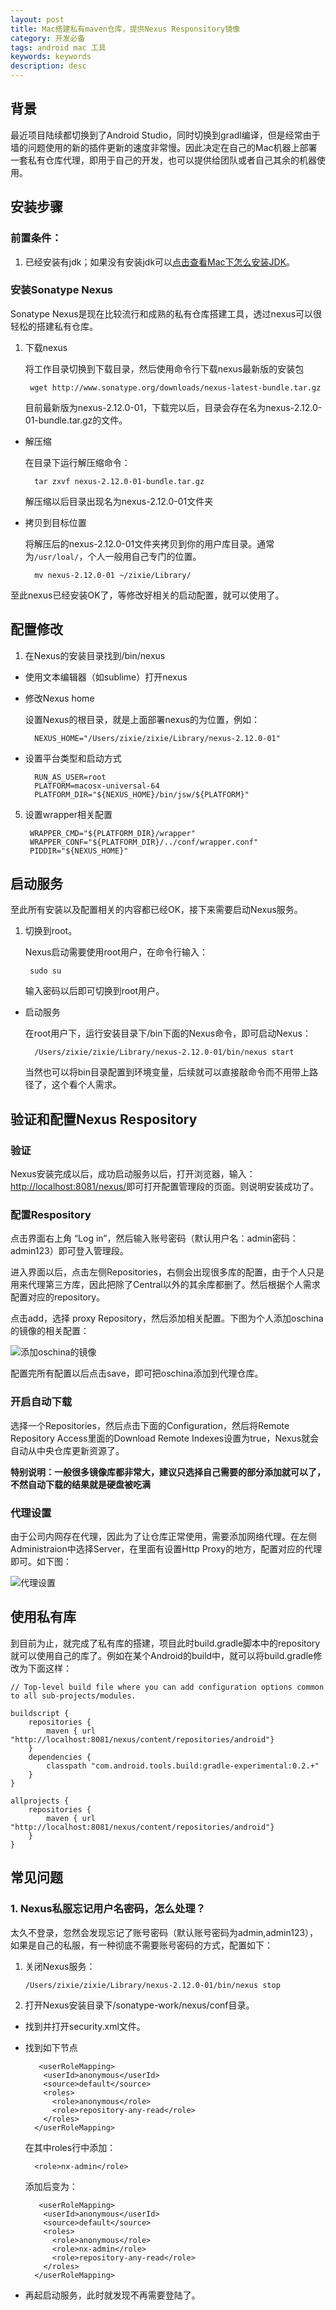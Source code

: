 ```yaml
---
layout: post
title: Mac搭建私有maven仓库，提供Nexus Responsitory镜像
category: 开发必备
tags: android mac 工具
keywords: keywords
description: desc
---
```


## 背景

最近项目陆续都切换到了Android Studio，同时切换到gradl编译，但是经常由于墙的问题使用的新的插件更新的速度非常慢。因此决定在自己的Mac机器上部署一套私有仓库代理，即用于自己的开发，也可以提供给团队或者自己其余的机器使用。

## 安装步骤

### 前置条件：

1. 已经安装有jdk；如果没有安装jdk可以[点击查看Mac下怎么安装JDK](http://blog.bihe0832.com/OS_X_El_Capitan_update.html)。

### 安装Sonatype Nexus

Sonatype Nexus是现在比较流行和成熟的私有仓库搭建工具，透过nexus可以很轻松的搭建私有仓库。

1. 下载nexus

	将工作目录切换到下载目录，然后使用命令行下载nexus最新版的安装包

		wget http://www.sonatype.org/downloads/nexus-latest-bundle.tar.gz
	
	目前最新版为nexus-2.12.0-01，下载完以后，目录会存在名为nexus-2.12.0-01-bundle.tar.gz的文件。

- 解压缩

	在目录下运行解压缩命令：
		
		tar zxvf nexus-2.12.0-01-bundle.tar.gz
	
	解压缩以后目录出现名为nexus-2.12.0-01文件夹	
- 拷贝到目标位置

	将解压后的nexus-2.12.0-01文件夹拷贝到你的用户库目录。通常为`/usr/loal/`，个人一般用自己专门的位置。
	
		mv nexus-2.12.0-01 ~/zixie/Library/
		
至此nexus已经安装OK了，等修改好相关的启动配置，就可以使用了。

## 配置修改

1. 在Nexus的安装目录找到/bin/nexus
- 使用文本编辑器（如sublime）打开nexus
- 修改Nexus home

	设置Nexus的根目录，就是上面部署nexus的为位置，例如：
	
		NEXUS_HOME="/Users/zixie/zixie/Library/nexus-2.12.0-01"
- 设置平台类型和启动方式
	
		RUN_AS_USER=root
		PLATFORM=macosx-universal-64
		PLATFORM_DIR="${NEXUS_HOME}/bin/jsw/${PLATFORM}"
		
5. 设置wrapper相关配置

		WRAPPER_CMD="${PLATFORM_DIR}/wrapper"
		WRAPPER_CONF="${PLATFORM_DIR}/../conf/wrapper.conf"
		PIDDIR="${NEXUS_HOME}"
	
## 启动服务

至此所有安装以及配置相关的内容都已经OK，接下来需要启动Nexus服务。

1. 切换到root。

	Nexus启动需要使用root用户，在命令行输入：
	
		sudo su
	输入密码以后即可切换到root用户。
- 启动服务

	在root用户下，运行安装目录下/bin下面的Nexus命令，即可启动Nexus：
	
		/Users/zixie/zixie/Library/nexus-2.12.0-01/bin/nexus start

	当然也可以将bin目录配置到环境变量，后续就可以直接敲命令而不用带上路径了，这个看个人需求。
	
## 验证和配置Nexus Respository

### 验证

Nexus安装完成以后，成功启动服务以后，打开浏览器，输入：[http://localhost:8081/nexus/](http://localhost:8081/nexus/)即可打开配置管理段的页面。则说明安装成功了。

### 配置Respository

点击界面右上角 “Log in”，然后输入账号密码（默认用户名：admin密码：admin123）即可登入管理段。

进入界面以后，点击左侧Repositories，右侧会出现很多库的配置，由于个人只是用来代理第三方库，因此把除了Central以外的其余库都删了。然后根据个人需求配置对应的repository。

点击add，选择 proxy Repository，然后添加相关配置。下图为个人添加oschina的镜像的相关配置：

![添加oschina的镜像](http://blog.bihe0832.com/public/images/nexus-repository-add-new.jpeg "添加oschina的镜像")

配置完所有配置以后点击save，即可把oschina添加到代理仓库。

### 开启自动下载

选择一个Repositories，然后点击下面的Configuration，然后将Remote Repository Access里面的Download Remote Indexes设置为true，Nexus就会自动从中央仓库更新资源了。

**特别说明：一般很多镜像库都非常大，建议只选择自己需要的部分添加就可以了，不然自动下载的结果就是硬盘被吃满**

### 代理设置

由于公司内网存在代理，因此为了让仓库正常使用，需要添加网络代理。在左侧Administraion中选择Server，在里面有设置Http Proxy的地方，配置对应的代理即可。如下图：

![代理设置](http://blog.bihe0832.com/public/images/nexus-proxy.jpeg "代理设置")

## 使用私有库

到目前为止，就完成了私有库的搭建，项目此时build.gradle脚本中的repository就可以使用自己的库了。例如在某个Android的build中，就可以将build.gradle修改为下面这样：

	// Top-level build file where you can add configuration options common to all sub-projects/modules.
	
	buildscript {
	    repositories {
	        maven { url "http://localhost:8081/nexus/content/repositories/android"}
	    }
	    dependencies {
	        classpath "com.android.tools.build:gradle-experimental:0.2.+"
	    }
	}
	
	allprojects {
	    repositories {
	        maven { url "http://localhost:8081/nexus/content/repositories/android"}
	    }
	}


## 常见问题

### 1. Nexus私服忘记用户名密码，怎么处理？

太久不登录，忽然会发现忘记了账号密码（默认账号密码为admin,admin123），如果是自己的私服，有一种彻底不需要账号密码的方式，配置如下：

1.  关闭Nexus服务：
	
		/Users/zixie/zixie/Library/nexus-2.12.0-01/bin/nexus stop

2. 打开Nexus安装目录下/sonatype-work/nexus/conf目录。
- 找到并打开security.xml文件。
- 找到如下节点
	
		 <userRoleMapping>
	      <userId>anonymous</userId>
	      <source>default</source>
	      <roles>
	        <role>anonymous</role>
	        <role>repository-any-read</role>
	      </roles>
	    </userRoleMapping>

	在其中roles行中添加：

		<role>nx-admin</role> 
	
	添加后变为：
	
		 <userRoleMapping>
	      <userId>anonymous</userId>
	      <source>default</source>
	      <roles>
	        <role>anonymous</role>
	        <role>nx-admin</role>
	        <role>repository-any-read</role>
	      </roles>
	    </userRoleMapping>

- 再起启动服务，此时就发现不再需要登陆了。

